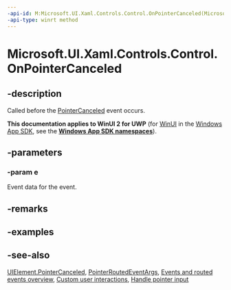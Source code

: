 ```yaml
---
-api-id: M:Microsoft.UI.Xaml.Controls.Control.OnPointerCanceled(Microsoft.UI.Xaml.Input.PointerRoutedEventArgs)
-api-type: winrt method
---
```


<!-- Method syntax
virtual protected void OnPointerCanceled(Windows.UI.Xaml.Input.PointerRoutedEventArgs e)
-->

# Microsoft.UI.Xaml.Controls.Control.OnPointerCanceled

## -description
Called before the [PointerCanceled](../microsoft.ui.xaml/uielement_pointercanceled.md) event occurs.

**This documentation applies to WinUI 2 for UWP** (for [WinUI](/windows/apps/winui/winui3/) in the [Windows App SDK](/windows/apps/windows-app-sdk/), see the **[Windows App SDK namespaces](/windows/windows-app-sdk/api/winrt/)**).

## -parameters
### -param e
Event data for the event.

## -remarks

## -examples

## -see-also
[UIElement.PointerCanceled](../microsoft.ui.xaml/uielement_pointercanceled.md), [PointerRoutedEventArgs](../microsoft.ui.xaml.input/pointerroutedeventargs.md), [Events and routed events overview](/windows/uwp/xaml-platform/events-and-routed-events-overview), [Custom user interactions](/windows/apps/design/layout/index), [Handle pointer input](/windows/uwp/input-and-devices/handle-pointer-input)
